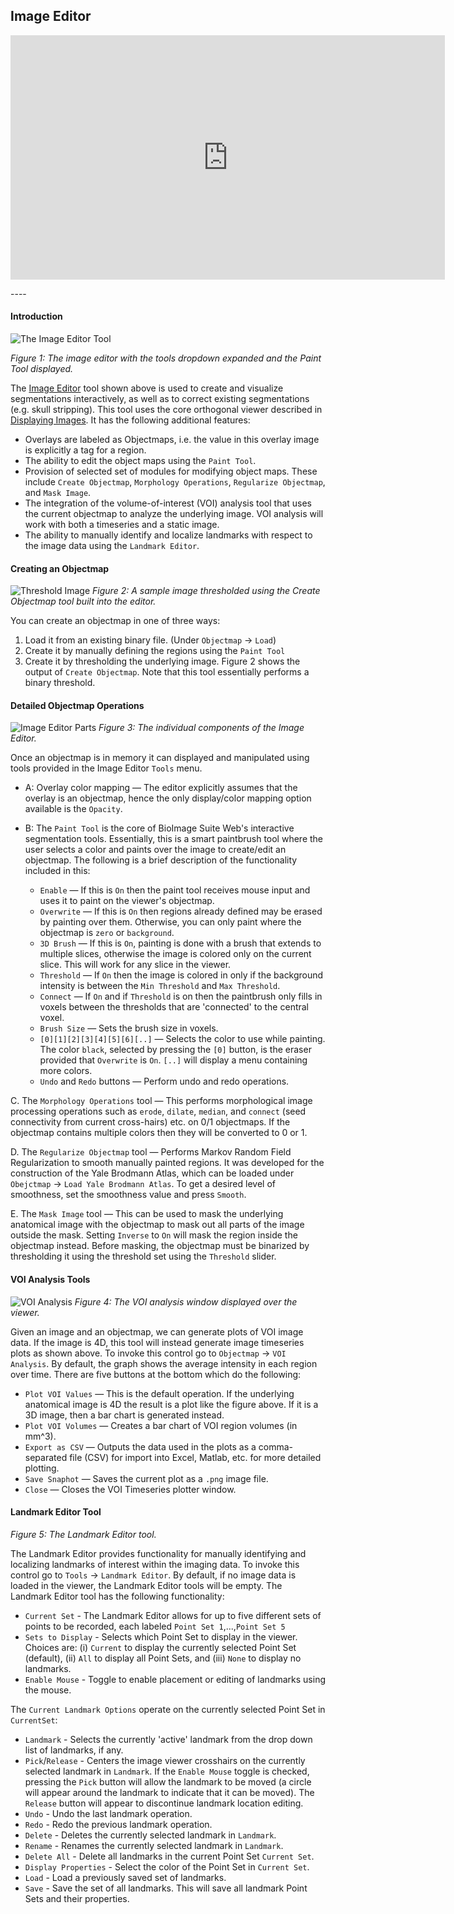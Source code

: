 ## Image Editor


<p align="center">
<iframe width="695" height="391" 
src="https://www.youtube.com/embed/UsjMONux0co" frameborder="0" allow="accelerometer; autoplay; encrypted-media; gyroscope; picture-in-picture" allowfullscreen></iframe>
</p>
----

#### Introduction

![The Image Editor Tool](images/imageeditor.png)

_Figure 1: The image editor with the tools dropdown expanded and the Paint Tool displayed._ 

The [Image Editor](https://bioimagesuiteweb.github.io/webapp/editor.html) tool shown above is used to create and visualize segmentations interactively, as well as to correct existing segmentations (e.g. skull stripping). This tool uses the core orthogonal viewer described in [Displaying Images](viewers.md). It has the following additional features:

* Overlays are labeled as Objectmaps, i.e. the value in this overlay image is explicitly a tag for a region.
* The ability to edit the object maps using the `Paint Tool`.
* Provision of selected set of modules for modifying object maps. These include `Create Objectmap`, `Morphology Operations`, `Regularize Objectmap`, and `Mask Image`.
* The integration of the volume-of-interest (VOI) analysis tool that uses the current objectmap to analyze the underlying image. VOI analysis will work with both a timeseries and a static image. 
* The ability to manually identify and localize landmarks with respect to the image data using the `Landmark Editor`.

#### Creating an Objectmap

![Threshold Image](images/thresholdimage.png)
_Figure 2: A sample image thresholded using the Create Objectmap tool built into the editor._

You can create an objectmap in one of three ways:

1. Load it from an existing binary file. (Under `Objectmap` -> `Load`)
2. Create it by manually defining the regions using the `Paint Tool`
3. Create it by thresholding the underlying image. Figure 2 shows the output of `Create Objectmap`. Note that this tool essentially performs a binary threshold.

#### Detailed Objectmap Operations

![Image Editor Parts](images/imageeditor_parts.png)
_Figure 3: The individual components of the Image Editor._

Once an objectmap is in memory it can displayed and manipulated using tools provided in the Image Editor `Tools` menu. 

* A: Overlay color mapping — The editor explicitly assumes that the overlay is an objectmap, hence the only display/color mapping option available is the `Opacity`. 
* B: The `Paint Tool` is the core of BioImage Suite Web's interactive segmentation tools. Essentially, this is a smart paintbrush tool where the user selects a color and paints over the image to create/edit an objectmap. The following is a brief description of the functionality included in this:

  * `Enable` — If this is `On` then the paint tool receives mouse input and uses it to paint on the viewer's objectmap. 
  * `Overwrite` — If this is `On` then regions already defined may be erased by painting over them. Otherwise, you can only paint where the objectmap is `zero` or `background`.
  * `3D Brush` — If this is `On`, painting is done with a brush that extends to multiple slices, otherwise the image is colored only on the current slice. This will work for any slice in the viewer.
  * `Threshold` — If `On` then the image is colored in only if the background intensity is between the `Min Threshold` and `Max Threshold`.
  * `Connect` — If `On` and if `Threshold` is on then the paintbrush only fills in voxels between the thresholds that are 'connected' to the central voxel.
  * `Brush Size` — Sets the brush size in voxels.
  * `[0][1][2][3][4][5][6][..]` — Selects the color to use while painting. The color `black`, selected by pressing the `[0]` button, is the eraser provided that `Overwrite` is `On`. `[..]` will display a menu containing more colors.
  * `Undo` and `Redo` buttons — Perform undo and redo operations.

C. The `Morphology Operations` tool — This performs morphological image processing operations such as `erode`, `dilate`, `median`, and `connect` (seed connectivity from current cross-hairs) etc. on 0/1 objectmaps. If the objectmap contains multiple colors then they will be converted to 0 or 1.

D. The `Regularize Objectmap` tool — Performs Markov Random Field Regularization to smooth manually painted regions. It was developed for the construction of the Yale Brodmann Atlas, which can be loaded under `Obejctmap` -> `Load Yale Brodmann Atlas`. To get a desired level of smoothness, set the smoothness value and press `Smooth`.

E. The `Mask Image` tool — This can be used to mask the underlying anatomical image with the objectmap to mask out all parts of the image outside the mask. Setting `Inverse` to `On` will mask the region inside the objectmap instead. Before masking, the objectmap must be binarized by thresholding it using the threshold set using the `Threshold` slider.


#### VOI Analysis Tools

![VOI Analysis](images/voianalysis.png)
_Figure 4: The VOI analysis window displayed over the viewer._

Given an image and an objectmap, we can generate plots of VOI image data. If the image is 4D, this tool will instead generate image timeseries plots as shown above. To invoke this control go to `Objectmap` -> `VOI Analysis`. By default, the graph shows the average intensity in each region over time. There are five buttons at the bottom which do the following:

* `Plot VOI Values` — This is the default operation. If the underlying anatomical image is 4D the result is a plot like the figure above. If it is a 3D image, then a bar chart is generated instead.
* `Plot VOI Volumes` — Creates a bar chart of VOI region volumes (in mm^3).
* `Export as CSV` — Outputs the data used in the plots as a comma-separated file (CSV) for import into Excel, Matlab, etc. for more detailed plotting.
* `Save Snaphot` — Saves the current plot as a `.png` image file.
* `Close` — Closes the VOI Timeseries plotter window.



#### Landmark Editor Tool

_Figure 5: The Landmark Editor tool._

The Landmark Editor provides functionality for manually identifying and localizing landmarks of interest within the imaging data. To invoke this control go to `Tools` -> `Landmark Editor`. By default, if no image data is loaded in the viewer, the Landmark Editor tools will be empty. The Landmark Editor tool has the following functionality:

* `Current Set` - The Landmark Editor allows for up to five different sets of points to be recorded, each labeled `Point Set 1`,...,`Point Set 5`
* `Sets to Display` - Selects which Point Set to display in the viewer. Choices are: (i) `Current` to display the currently selected Point Set (default), (ii) `All` to display all Point Sets, and (iii) `None` to display no landmarks.
* `Enable Mouse` - Toggle to enable placement or editing of landmarks using the mouse.

The `Current Landmark Options` operate on the currently selected Point Set in `CurrentSet`:
* `Landmark` - Selects the currently 'active' landmark from the drop down list of landmarks, if any.
* `Pick`/`Release` - Centers the image viewer crosshairs on the currently selected landmark in `Landmark`. If the `Enable Mouse` toggle is checked, pressing the `Pick` button will allow the landmark to be moved (a circle will appear around the landmark to indicate that it can be moved).  The `Release` button will appear to discontinue landmark location editing. 
* `Undo` - Undo the last landmark operation.
* `Redo` - Redo the previous landmark operation.
* `Delete` - Deletes the currently selected landmark in `Landmark`.
* `Rename` - Renames the currently selected landmark in `Landmark`.
* `Delete All` - Delete all landmarks in the current Point Set `Current Set`.
* `Display Properties` - Select the color of the Point Set in `Current Set`.
* `Load` - Load a previously saved set of landmarks.
* `Save` - Save the set of all landmarks. This will save all landmark Point Sets and their properties.



